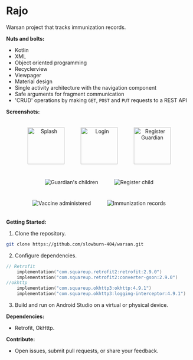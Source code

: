 # Rajo

Warsan project that tracks immunization records.

**Nuts and bolts:**

- Kotlin
- XML
- Object oriented programming
- Recyclerview
- Viewpager
- Material design
- Single activity architecture with the navigation component
- Safe arguments for fragment communication
- 'CRUD' operations by making `GET`, `POST` and `PUT` requests to a REST API

**Screenshots:**
<p align="center">
<img width ="100" height="100" src="screenshots/splash.jpg" alt="Splash" style="padding: 20px">
<img width ="100" height="100" src="screenshots/login.jpg" alt="Login" style="padding: 20px">
<img width ="100" height="100" src="screenshots/register_guardian.jpg" alt="Register Guardian" style="padding: 20px">
<img src="screenshots/children.jpg" alt="Guardian's children" style="padding: 20px">
<img src="screenshots/register_child.jpg" alt="Register child" style="padding: 20px">
<img src="screenshots/vaccine.jpg" alt="Vaccine administered" style="padding: 20px">
<img src="screenshots/records.jpg" alt="Immunization records" style="padding: 20px">
</p>

**Getting Started:**

1. Clone the repository.

```bash
git clone https://github.com/slowburn-404/warsan.git
```

2. Configure dependencies.

```kotlin
// Retrofit
    implementation("com.squareup.retrofit2:retrofit:2.9.0")
    implementation("com.squareup.retrofit2:converter-gson:2.9.0")
//okhttp
    implementation("com.squareup.okhttp3:okhttp:4.9.1")
    implementation("com.squareup.okhttp3:logging-interceptor:4.9.1")
```

3. Build and run on Android Studio on a virtual or physical device.

**Dependencies:**

- Retrofit, OkHttp.

**Contribute:**

- Open issues, submit pull requests, or share your feedback.
